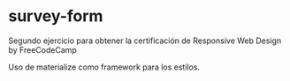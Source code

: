 # survey-form

Segundo ejercicio para obtener la certificación de Responsive Web Design by FreeCodeCamp

Uso de materialize como framework para los estilos. 
